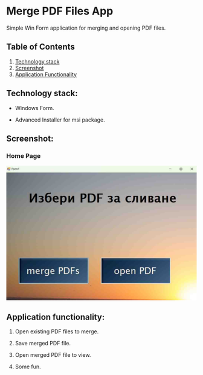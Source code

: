# Merge PDF Files App

Simple Win Form application for merging and opening PDF files.

## Table of Contents
1. [Technology stack](https://github.com/baal98/Merge-PDF-Page-App#technology-stack)
2. [Screenshot](https://github.com/baal98/Merge-PDF-Page-App#screenshot)
3. [Application Functionality](https://github.com/baal98/Merge-PDF-Page-App#application-functionality)

## Technology stack:

- Windows Form.

- Advanced Installer for msi package.

## Screenshot:

### Home Page
<img width="953" alt="Home page" src="https://github.com/baal98/Merge-PDF-Page-App/blob/main/ScreenShot.jpg">

## Application functionality:

1. Open existing PDF files to merge.

2. Save merged PDF file.

3. Open merged PDF file to view.

4. Some fun.
